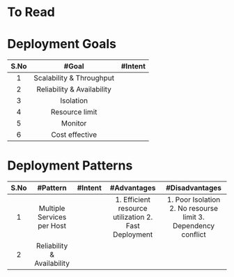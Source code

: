 # To Read

# Deployment Goals
|S.No | #Goal  | #Intent |
| :---: | :---: | :---: |
|1 | Scalability & Throughput |  |
|2 | Reliability & Availability |   |
|3 | Isolation |   |
|4 | Resource limit |   |
|5 | Monitor |   |
|6 | Cost effective |   |

# Deployment Patterns
|S.No | #Pattern  | #Intent | #Advantages | #Disadvantages |
| :---: | :---: | :---: |:---: |:---: |
|1 | Multiple Services per Host |  | 1. Efficient resource utilization 2. Fast Deployment | 1. Poor Isolation 2. No resourse limit 3. Dependency conflict |
|2 | Reliability & Availability |   | | |
